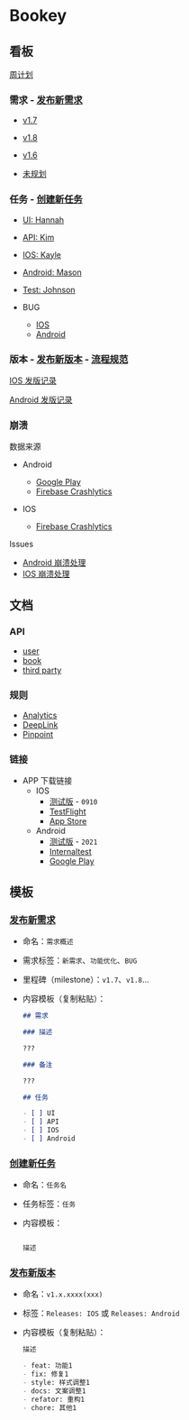 # Bookey

## 看板

[周计划](https://github.com/bookey-dev/bookey.requirement/issues?q=is%3Aopen+is%3Aissue+label%3A%E5%91%A8%E8%AE%A1%E5%88%92)

### 需求 - [发布新需求](#发布新需求)

- [v1.7](https://github.com/bookey-dev/bookey.requirement/projects/12)
- [v1.8](https://github.com/bookey-dev/bookey.requirement/projects/13)
- [v1.6](https://github.com/bookey-dev/bookey.requirement/projects/11)

- [未规划](https://github.com/bookey-dev/bookey.requirement/issues?q=is%3Aopen+is%3Aissue+no%3Amilestone+-label%3A%E9%95%BF%E6%9C%9F%E4%BB%BB%E5%8A%A1+-label%3A%E6%97%A0%E6%95%88+-label%3A%E4%BB%BB%E5%8A%A1+-label%3A%22Bug%3A+Android%22+-label%3A%22Bug%3A+IOS%22+-label%3A%E5%91%A8%E8%AE%A1%E5%88%92+-label%3AReleases%EF%BC%9AAndroid+-label%3AReleases%EF%BC%9AIOS)

### 任务 - [创建新任务](#创建新任务)

- [UI: Hannah](https://github.com/bookey-dev/bookey.requirement/issues/assigned/Hannah960906)

- [API: Kim](https://github.com/bookey-dev/bookey.requirement/issues/assigned/itwangxiang)

- [IOS: Kayle](https://github.com/bookey-dev/bookey.requirement/issues/assigned/Coolll)

- [Android: Mason](https://github.com/bookey-dev/bookey.requirement/issues/assigned/dyz930509)

- [Test: Johnson](https://github.com/bookey-dev/bookey.requirement/issues/assigned/Johnsonkk2020)

- BUG
  - [IOS](https://github.com/bookey-dev/bookey.requirement/issues?q=is%3Aopen+is%3Aissue+label%3A%22Bug%3A+IOS%22)
  - [Android](https://github.com/bookey-dev/bookey.requirement/issues?q=is%3Aopen+is%3Aissue+label%3A%22Bug%3A+Android%22)

### 版本 - [发布新版本](#发布新版本)  - [流程规范](docs/process-specification.md#版本发布)

[IOS 发版记录](https://github.com/bookey-dev/bookey.requirement/issues?q=is%3Aissue+label%3AReleases%EF%BC%9AIOS)

[Android 发版记录](https://github.com/bookey-dev/bookey.requirement/issues?q=is%3Aissue+label%3AReleases%EF%BC%9AAndroid+)

### 崩溃 

数据来源

- Android
  - [Google Play](https://play.google.com/console/developers/8336602248191894610/app/4971990627291724079/vitals/crashes?installedFrom=PLAY_STORE&days=30)
  - [Firebase Crashlytics](https://console.firebase.google.com/project/helpful-topic-261709/crashlytics/app/android:app.bookey/issues?state=open&time=last-thirty-days&type=crash)

- IOS
  - [Firebase Crashlytics](https://console.firebase.google.com/project/helpful-topic-261709/crashlytics/app/ios:com.idea.bookey/issues?state=open&time=last-seven-days&type=crash)

Issues

- [Android 崩溃处理](https://github.com/bookey-dev/bookey.requirement/issues/124)
- [IOS 崩溃处理](https://github.com/bookey-dev/bookey.requirement/issues/146)

## 文档

### API

- [user](https://dev.bookey.app:8081/swagger-ui.html)
- [book](https://dev.bookey.app:8082/swagger-ui.html)
- [third party](https://dev.bookey.app:8083/swagger-ui.html)

### 规则

- [Analytics](https://github.com/bookey-dev/bookey.docs/wiki/Analytics)
- [DeepLink](https://github.com/bookey-dev/bookey.docs/wiki/DeepLink)
- [Pinpoint](https://github.com/bookey-dev/bookey.docs/wiki/Pinpoint)

### 链接

- APP 下载链接
  - IOS
    - [测试版](https://www.pgyer.com/o9So) - `0910`
    - [TestFlight](https://apps.apple.com/cn/app/testflight/id899247664)
    - [App Store](https://apps.apple.com/cn/app/id1490069864)
  - Android
    - [测试版](https://www.pgyer.com/C5re) - `2021`
    - [Internaltest](https://play.google.com/apps/internaltest/4700196513230198982)
    - [Google Play](https://play.google.com/store/apps/details?id=app.bookey)

## 模板

### [发布新需求](https://github.com/bookey-dev/bookey.requirement/issues/new/choose)

- 命名：`需求概述`
- 需求标签：`新需求`、`功能优化`、`BUG`
- 里程碑（milestone）：`v1.7`、`v1.8`...
- 内容模板（复制粘贴）：

  ```md
  ## 需求

  ### 描述

  ???

  ### 备注

  ???

  ## 任务

  - [ ] UI
  - [ ] API
  - [ ] IOS
  - [ ] Android

  ```

### [创建新任务](https://github.com/bookey-dev/bookey.requirement/issues/new/choose)

- 命名：`任务名`
- 任务标签：`任务`
- 内容模板：

  ```md
  
  描述

  ```

### [发布新版本](https://github.com/bookey-dev/bookey.requirement/issues/new/choose)

- 命名：`v1.x.xxxx(xxx)`
- 标签：`Releases: IOS` 或 `Releases: Android`
- 内容模板（复制粘贴）：

   ```md
   描述

   - feat: 功能1
   - fix: 修复1
   - style: 样式调整1
   - docs: 文案调整1
   - refator: 重构1
   - chore: 其他1
   ```
